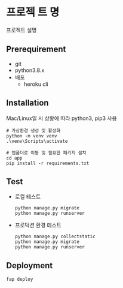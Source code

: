 # 프로젝 트 명
프로젝트 설명

## Prerequirement
+ git
+ python3.8.x
+ 배포
    + heroku cli

## Installation
Mac/Linux일 시 상황에 따라 python3, pip3 사용
```shell
# 가상환경 생성 및 활성화
python -m venv venv
.\venv\Scripts\activate

# 앱폴더로 이동 및 필요한 패키지 설치
cd app
pip install -r requirements.txt
```

## Test
+ 로컬 테스트
    ```shell
    python manage.py migrate
    python manage.py runserver
    ```
+ 프로덕션 환경 테스트  
    ```shell
    python manage.py collectstatic
    python manage.py migrate
    python manage.py runserver
    ```

## Deployment
```shell
fap deploy
```